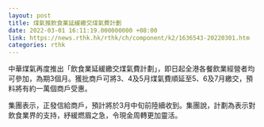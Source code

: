```yaml
---
layout: post
title: 煤氣推飲食業延緩繳交煤氣費計劃
date: 2022-03-01 16:11:19.000000000 +08:00
link: https://news.rthk.hk/rthk/ch/component/k2/1636543-20220301.htm
categories: rthk
---
```


中華煤氣再度推出「飲食業延緩繳交煤氣費計劃」，即日起全港各餐飲業經營者均可參加，為期3個月。獲批商戶可將3、4及5月煤氣費順延至5、6及7月繳交，預料將有約一萬個商戶受惠。

集團表示，正發信給商戶，預計將於3月中旬前陸續收到。集團說，計劃為表示對飲食業界的支持，紓緩燃眉之急，令現金周轉更加靈活。
